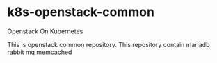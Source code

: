 # k8s-openstack-common
Openstack On Kubernetes

This is openstack common repository.
This repository contain
mariadb
rabbit mq
memcached
